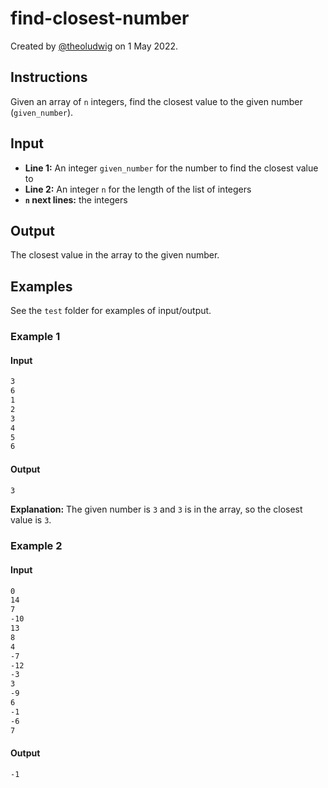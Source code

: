 # find-closest-number

Created by [@theoludwig](https://github.com/theoludwig) on 1 May 2022.

## Instructions

Given an array of `n` integers, find the closest value to the given number (`given_number`).

## Input

- **Line 1:** An integer `given_number` for the number to find the closest value to
- **Line 2:** An integer `n` for the length of the list of integers
- **`n` next lines:** the integers

## Output

The closest value in the array to the given number.

## Examples

See the `test` folder for examples of input/output.

### Example 1

#### Input

```txt
3
6
1
2
3
4
5
6
```

#### Output

```txt
3
```

**Explanation:** The given number is `3` and `3` is in the array, so the closest value is `3`.

### Example 2

#### Input

```txt
0
14
7
-10
13
8
4
-7
-12
-3
3
-9
6
-1
-6
7
```

#### Output

```txt
-1
```

